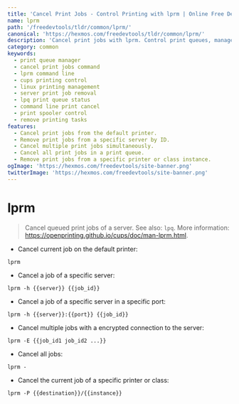 ```yaml
---
title: 'Cancel Print Jobs - Control Printing with lprm | Online Free DevTools by Hexmos'
name: lprm
path: '/freedevtools/tldr/common/lprm/'
canonical: 'https://hexmos.com/freedevtools/tldr/common/lprm/'
description: 'Cancel print jobs with lprm. Control print queues, manage server connections, and remove unwanted print tasks. Free online tool, no registration required.'
category: common
keywords:
  - print queue manager
  - cancel print jobs command
  - lprm command line
  - cups printing control
  - linux printing management
  - server print job removal
  - lpq print queue status
  - command line print cancel
  - print spooler control
  - remove printing tasks
features:
  - Cancel print jobs from the default printer.
  - Remove print jobs from a specific server by ID.
  - Cancel multiple print jobs simultaneously.
  - Cancel all print jobs in a print queue.
  - Remove print jobs from a specific printer or class instance.
ogImage: 'https://hexmos.com/freedevtools/site-banner.png'
twitterImage: 'https://hexmos.com/freedevtools/site-banner.png'
---
```


# lprm

> Cancel queued print jobs of a server.
> See also: `lpq`.
> More information: <https://openprinting.github.io/cups/doc/man-lprm.html>.

- Cancel current job on the default printer:

`lprm`

- Cancel a job of a specific server:

`lprm -h {{server}} {{job_id}}`

- Cancel a job of a specific server in a specific port:

`lprm -h {{server}}:{{port}} {{job_id}}`

- Cancel multiple jobs with a encrypted connection to the server:

`lprm -E {{job_id1 job_id2 ...}}`

- Cancel all jobs:

`lprm -`

- Cancel the current job of a specific printer or class:

`lprm -P {{destination}}/{{instance}}`
